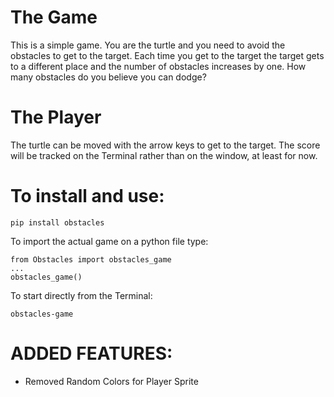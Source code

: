 # The Game
This is a simple game. You are the turtle and you need to avoid the obstacles to get to the target. Each time you get to the target the target gets to a different place and the number of obstacles increases by one. How many obstacles do you believe you can dodge?

# The Player
The turtle can be moved with the arrow keys to get to the target. The score will be tracked on the Terminal rather than on the window, at least for now.

# To install and use:
```
pip install obstacles
```

To import the actual game on a python file type:
```
from Obstacles import obstacles_game
...
obstacles_game()
```

To start directly from the Terminal:
```
obstacles-game
```

# **ADDED FEATURES**:
- Removed Random Colors for Player Sprite